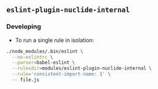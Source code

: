 ## `eslint-plugin-nuclide-internal`

### Developing

* To run a single rule in isolation:

```sh
./node_modules/.bin/eslint \
  --no-eslintrc \
  --parser=babel-eslint \
  --rulesdir=modules/eslint-plugin-nuclide-internal \
  --rule='consistent-import-name: 1' \
  -- file.js
```
